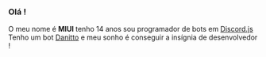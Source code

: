 ### Olá ! 

O meu nome é **MIUI** tenho 14 anos sou programador de bots em [Discord.js](https://discord.js.org)
Tenho um bot [Danitto](https://danitto-web.glitch.me/) e meu sonho é conseguir a insígnia de desenvolvedor !
